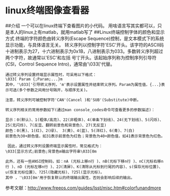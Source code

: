 # linux终端图像查看器
##介绍
一个可以在linux终端下查看图片的小代码。
用啥语言写其实都可以，只是本人的linux上有matlab，就用matlab写了
##Linux终端控制字体的颜色和显示方式
    终端的字符颜色由转义序列(Escape Sequence)控制，是文本模式下的系统显示功能，与具体语言无关。
    转义序列以控制字符'ESC'开头。该字符的ASCII码十进制表示为27，十六进制表示为0x1B，八进制表示为033。多数转义序列超过两个字符，故通常以'ESC'和左括  号'['开头。该起始序列称为控制序列引导符(CSI，Control Sequence Intro)，通常由'\033['代替。

    通过转义序列设置终端显示属性时，可采用以下格式：
    \033[ Param {;Param;...}m 
    其中，'\033['引导转义序列，'m'表示设置属性并结束转义序列。Param为属性值，{...}表示可选(多个参数之间用分号隔开，与顺序无关)。

    注意，转义序列可被控制字符'CAN'(Cancel )和'SUB'(Substitute)中断。

    转义序列相关的常用参数如下(通过man console_codes命令可查看更多的参数描述)：
    
    显示：0(默认)、1(粗体/高亮)、22(非粗体)、4(单条下划线)、24(无下划线)、5(闪烁)、25(无闪烁)、7(反显、翻转前景色和背景色)、27(无反显)
    颜色：0(黑)、1(红)、2(绿)、 3(黄)、4(蓝)、5(洋红)、6(青)、7(白)
    前景色为30+颜色值，如31表示前景色为红色；背景色为40+颜色值，如41表示背景色为红色。

	 因此，通过转义序列设置终端显示属性时，常见格式为：
    \033[显示方式;前景色;背景色m输出字符串\033[0m
    
    此外，还有一些ANSI控制码，如：nA (光标上移n行 )、nB(光标下移n行 )、nC(光标右移n行 )、nD (光标左移n行 )、2J(清屏)、K(清除从光标到行尾的内容)、s(保存光标位置)、u(恢复光标位置)、?25l(隐藏光标)、?25l(显示光标)。
    其中 ，'\033[0m'用于恢复默认的终端输出属性，否则会影响后续的输出。

参考文献：http://www.freeos.com/guides/lsst/misc.htm#colorfunandmore
